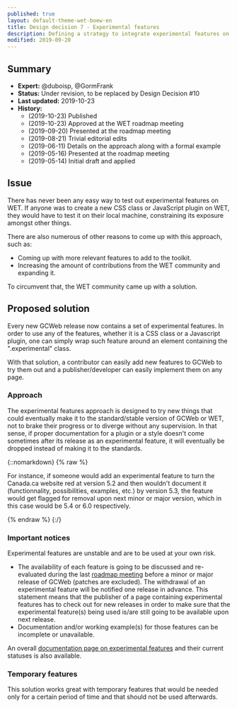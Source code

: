 ```yaml
---
published: true
layout: default-theme-wet-boew-en
title: Design decision 7 - Experimental features
description: Defining a strategy to integrate experimental features on the WET
modified: 2019-09-20
---
```


## Summary

* **Expert:** @duboisp, @GormFrank
* **Status:** Under revision, to be replaced by Design Decision #10
* **Last updated:** 2019-10-23
* **History:**
	* (2019-10-23) Published
	* (2019-10-23) Approved at the WET roadmap meeting
	* (2019-09-20) Presented at the roadmap meeting
	* (2019-08-21) Trivial editorial edits
	* (2019-06-11) Details on the approach along with a formal example
	* (2019-05-16) Presented at the roadmap meeting
	* (2019-05-14) Initial draft and applied

## Issue

There has never been any easy way to test out experimental features on WET. If anyone was to create a new CSS class or JavaScript plugin on WET, they would have to test it on their local machine, constraining its exposure amongst other things.

There are also numerous of other reasons to come up with this approach, such as:

* Coming up with more relevant features to add to the toolkit.
* Increasing the amount of contributions from the WET community and expanding it.

To circumvent that, the WET community came up with a solution.

## Proposed solution

Every new GCWeb release now contains a set of experimental features. In order to use any of the features, whether it is a CSS class or a Javascript plugin, one can simply wrap such feature around an element containing the ".experimental" class.

With that solution, a contributor can easily add new features to GCWeb to try them out and a publisher/developer can easily implement them on any page.

### Approach

The experimental features approach is designed to try new things that could eventually make it to the standard/stable version of GCWeb or WET, not to brake their progress or to diverge without any supervision. In that sense, if proper documentation for a plugin or a style doesn't come sometimes after its release as an experimental feature, it will eventually be dropped instead of making it to the standards.

{::nomarkdown}
{% raw %}
<p class="alert alert-info">For instance, if someone would add an experimental feature to turn the Canada.ca website red at version 5.2 and then wouldn't document it (functionnality, possibilities, examples, etc.) by version 5.3, the feature would get flagged for removal upon next minor or major version, which in this case would be 5.4 or 6.0 respectively.</p>
{% endraw %}
{:/}

### Important notices

Experimental features are unstable and are to be used at your own risk.

* The availability of each feature is going to be discussed and re-evaluated during the last [roadmap meeting](../roadmap-en.html) before a minor or major release of GCWeb (patches are excluded). The withdrawal of an experimental feature will be notified one release in advance. This statement means that the publisher of a page containing experimental features has to check out for new releases in order to make sure that the experimental feature(s) being used is/are still going to be available upon next release.
* Documentation and/or working example(s) for those features can be incomplete or unavailable.

An overall [documentation page on experimental features](https://wet-boew.github.io/themes-dist/GCWeb/experimental-en.html) and their current statuses is also available.

### Temporary features

This solution works great with temporary features that would be needed only for a certain period of time and that should not be used afterwards.